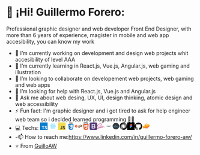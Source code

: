 # 👋 ¡Hi! Guillermo Forero:
Professional graphic designer and web developer Front End Designer, with more than 6 years of experience, magister in mobile and web app accesibility, you can know my work

- 🔭 I’m currently working on development and design web projects whit accesibility of level AAA
- 🌱 I’m currently learning in React.js, Vue.js, Angular.js, web gaming and illustration
- 👯 I’m looking to collaborate on developement web projects, web gaming and web apps
- 🤔 I’m looking for help with React.js, Vue.js and Angular.js
- 💬 Ask me about web desing, UX, UI, design thinking, atomic design and web accessibility
- ⚡ Fun fact: I'm graphic designer and i got tired to ask for help   engineer web team so i decided learned programming 🧑‍🎓
- :computer: Techs: <img height="20" src="https://raw.githubusercontent.com/github/explore/80688e429a7d4ef2fca1e82350fe8e3517d3494d/topics/typescript/typescript.png"> <img height="20" src="https://raw.githubusercontent.com/github/explore/80688e429a7d4ef2fca1e82350fe8e3517d3494d/topics/react/react.png"> <img height="20" src="https://github.com/github/explore/blob/main/topics/javascript/javascript.png"> <img height="20" src="https://raw.githubusercontent.com/github/explore/80688e429a7d4ef2fca1e82350fe8e3517d3494d/topics/css/css.png"><img height="20" src="https://raw.githubusercontent.com/github/explore/80688e429a7d4ef2fca1e82350fe8e3517d3494d/topics/git/git.png"><img height="20" src="https://raw.githubusercontent.com/github/explore/80688e429a7d4ef2fca1e82350fe8e3517d3494d/topics/html/html.png"><img height="20" src="https://raw.githubusercontent.com/github/explore/80688e429a7d4ef2fca1e82350fe8e3517d3494d/topics/bootstrap/bootstrap.png"><img height="20" src="https://raw.githubusercontent.com/github/explore/80688e429a7d4ef2fca1e82350fe8e3517d3494d/topics/sass/sass.png"><img height="20" src="https://github.com/github/explore/blob/main/topics/jquery/jquery.png"><img height="20" src="https://github.com/github/explore/blob/main/topics/ajax/ajax.png"><img height="20" src="https://github.com/github/explore/blob/main/topics/json/json.png"><img height="20" src="https://github.com/github/explore/blob/main/topics/figma/figma.png"><img height="20" src="https://github.com/github/explore/blob/main/topics/github/github.png"><img height="20" src="https://github.com/github/explore/blob/main/topics/zeplin/zeplin.png">
- -📫 How to reach me:https://www.linkedin.com/in/guillermo-forero-aw/
- ⭐️ From [GuilloAW](https://github.com/GuilloAW) 
